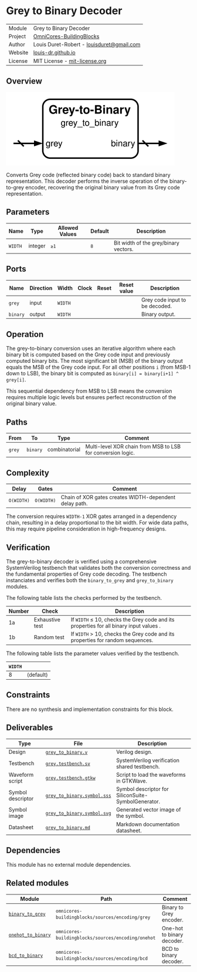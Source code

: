 # Grey to Binary Decoder

|         |                                                                                  |
| ------- | -------------------------------------------------------------------------------- |
| Module  | Grey to Binary Decoder                                                           |
| Project | [OmniCores-BuildingBlocks](https://github.com/Louis-DR/OmniCores-BuildingBlocks) |
| Author  | Louis Duret-Robert - [louisduret@gmail.com](mailto:louisduret@gmail.com)         |
| Website | [louis-dr.github.io](https://louis-dr.github.io)                                 |
| License | MIT License - [mit-license.org](https://mit-license.org)                         |

## Overview

![grey_to_binary](grey_to_binary.symbol.svg)

Converts Grey code (reflected binary code) back to standard binary representation. This decoder performs the inverse operation of the binary-to-grey encoder, recovering the original binary value from its Grey code representation.

## Parameters

| Name    | Type    | Allowed Values | Default | Description                           |
| ------- | ------- | -------------- | ------- | ------------------------------------- |
| `WIDTH` | integer | `≥1`           | `8`     | Bit width of the grey/binary vectors. |

## Ports

| Name     | Direction | Width   | Clock | Reset | Reset value | Description                    |
| -------- | --------- | ------- | ----- | ----- | ----------- | ------------------------------ |
| `grey`   | input     | `WIDTH` |       |       |             | Grey code input to be decoded. |
| `binary` | output    | `WIDTH` |       |       |             | Binary output.                 |

## Operation

The grey-to-binary conversion uses an iterative algorithm where each binary bit is computed based on the Grey code input and previously computed binary bits. The most significant bit (MSB) of the binary output equals the MSB of the Grey code input. For all other positions `i` (from MSB-1 down to LSB), the binary bit is computed as `binary[i] = binary[i+1] ^ grey[i]`.

This sequential dependency from MSB to LSB means the conversion requires multiple logic levels but ensures perfect reconstruction of the original binary value.

## Paths

| From   | To       | Type          | Comment                                                     |
| ------ | -------- | ------------- | ----------------------------------------------------------- |
| `grey` | `binary` | combinatorial | Multi-level XOR chain from MSB to LSB for conversion logic. |

## Complexity

| Delay      | Gates      | Comment                                                |
| ---------- | ---------- | ------------------------------------------------------ |
| `O(WIDTH)` | `O(WIDTH)` | Chain of XOR gates creates WIDTH-dependent delay path. |

The conversion requires `WIDTH-1` XOR gates arranged in a dependency chain, resulting in a delay proportional to the bit width. For wide data paths, this may require pipeline consideration in high-frequency designs.

## Verification

The grey-to-binary decoder is verified using a comprehensive SystemVerilog testbench that validates both the conversion correctness and the fundamental properties of Grey code decoding. The testbench instanciates and verifies both the `binary_to_grey` and `grey_to_binary` modules.

The following table lists the checks performed by the testbench.

| Number | Check           | Description                                                                            |
| ------ | --------------- | -------------------------------------------------------------------------------------- |
| 1a     | Exhaustive test | If `WIDTH` ≤ 10, checks the Grey code and its properties for all binary input values . |
| 1b     | Random test     | If `WIDTH` > 10, checks the Grey code and its properties for random sequences.         |

The following table lists the parameter values verified by the testbench.

| `WIDTH` |           |
| ------- | --------- |
| 8       | (default) |

## Constraints

There are no synthesis and implementation constraints for this block.

## Deliverables

| Type              | File                                                     | Description                                         |
| ----------------- | -------------------------------------------------------- | --------------------------------------------------- |
| Design            | [`grey_to_binary.v`](grey_to_binary.v)                   | Verilog design.                                     |
| Testbench         | [`grey.testbench.sv`](grey.testbench.sv)                 | SystemVerilog verification shared testbench.        |
| Waveform script   | [`grey.testbench.gtkw`](grey.testbench.gtkw)             | Script to load the waveforms in GTKWave.            |
| Symbol descriptor | [`grey_to_binary.symbol.sss`](grey_to_binary.symbol.sss) | Symbol descriptor for SiliconSuite-SymbolGenerator. |
| Symbol image      | [`grey_to_binary.symbol.svg`](grey_to_binary.symbol.svg) | Generated vector image of the symbol.               |
| Datasheet         | [`grey_to_binary.md`](grey_to_binary.md)                 | Markdown documentation datasheet.                   |

## Dependencies

This module has no external module dependencies.

## Related modules

| Module                                              | Path                                               | Comment                    |
| --------------------------------------------------- | -------------------------------------------------- | -------------------------- |
| [`binary_to_grey`](binary_to_grey.md)               | `omnicores-buildingblocks/sources/encoding/grey`   | Binary to Grey encoder.    |
| [`onehot_to_binary`](../onehot/onehot_to_binary.md) | `omnicores-buildingblocks/sources/encoding/onehot` | One-hot to binary decoder. |
| [`bcd_to_binary`](bcd_to_binary.md)                 | `omnicores-buildingblocks/sources/encoding/bcd`    | BCD to binary decoder.     |
